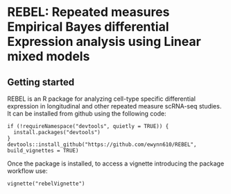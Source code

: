 # REBEL: Repeated measures Empirical Bayes differential Expression analysis using Linear mixed models
## Getting started 

REBEL is an R package for analyzing cell-type specific differential expression in longitudinal and other repeated measure scRNA-seq studies. It can be installed from github using the following code:

```{r}
if (!requireNamespace("devtools", quietly = TRUE)) {
  install.packages("devtools")
}
devtools::install_github("https://github.com/ewynn610/REBEL", build_vignettes = TRUE)
```

Once the package is installed, to access a vignette introducing the package workflow use:
```{r}
vignette("rebelVignette")
```
